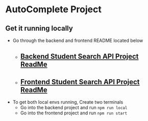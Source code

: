
# AutoComplete Project


## Get it running locally
- Go through the backend and frontend README located below
  - ## [Backend Student Search API Project ReadMe](./backend/README.md)
  - ## [Frontend Student Search API Project ReadMe](./frontend/README.md)
- To get both local envs running, Create two terminals 
    - Go into the backend project and run `npm run local`
    - Go into the frontend project and run `npm run start`




